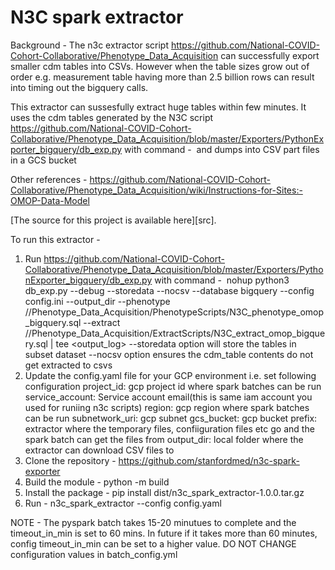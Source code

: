 # N3C spark extractor

Background - The n3c extractor script https://github.com/National-COVID-Cohort-Collaborative/Phenotype_Data_Acquisition 
can successfully export smaller cdm tables into CSVs. However when the table sizes grow out of order 
e.g. measurement table having more than 2.5 billion rows can result into timing out the bigquery 
calls.

This extractor can sussesfully extract huge tables within few minutes. It uses the cdm tables generated by the
N3C script https://github.com/National-COVID-Cohort-Collaborative/Phenotype_Data_Acquisition/blob/master/Exporters/PythonExporter_bigquery/db_exp.py with command - 
and dumps into CSV part files in a GCS bucket

Other references - https://github.com/National-COVID-Cohort-Collaborative/Phenotype_Data_Acquisition/wiki/Instructions-for-Sites:-OMOP-Data-Model

[The source for this project is available here][src].

To run this extractor -

1. Run https://github.com/National-COVID-Cohort-Collaborative/Phenotype_Data_Acquisition/blob/master/Exporters/PythonExporter_bigquery/db_exp.py with command - 
    nohup python3 db_exp.py --debug --storedata --nocsv --database bigquery --config config.ini --output_dir <output-dir> --phenotype /<path-to-n3c-scripts>/Phenotype_Data_Acquisition/PhenotypeScripts/N3C_phenotype_omop_bigquery.sql --extract /<path-to-n3c-scripts>/Phenotype_Data_Acquisition/ExtractScripts/N3C_extract_omop_bigquery.sql | tee <output_log>
    --storedata option will store the tables in subset dataset
    --nocsv option ensures the cdm_table contents do not get extracted to csvs
2. Update the config.yaml file for your GCP environment i.e. set following configuration 
    project_id:  gcp project id where spark batches can be run
    service_account:  Service account email(this is same iam account you used for runiing n3c scripts)
    region:  gcp region where spark batches can be run
    subnetwork_uri: gcp subnet
    gcs_bucket: gcp bucket
    prefix: extractor where the temporary files, confiiguration files etc go and the spark batch can get the files from
    output_dir: local folder where the extractor can download CSV files to 
3. Clone the repository -
    https://github.com/stanfordmed/n3c-spark-exporter
4. Build the module - 
    python -m build
5. Install the package -
    pip install dist/n3c_spark_extractor-1.0.0.tar.gz 
6. Run -
    n3c_spark_extractor --config config.yaml 


NOTE - The pyspark batch takes 15-20 minutues to complete and the timeout_in_min is set to 60 mins. In future if it takes more than 60 minutes, 
    config timeout_in_min can be set to a higher value. 
DO NOT CHANGE configuration values in batch_config.yml